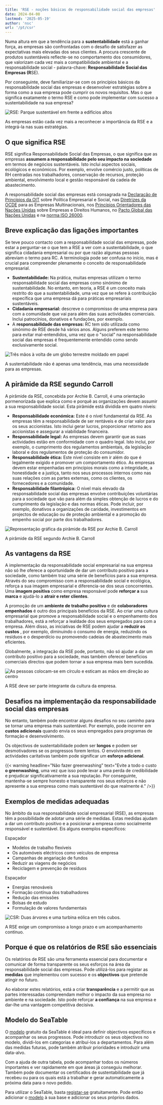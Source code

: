 ```yaml
---
title: 'RSE - noções básicas de responsabilidade social das empresas'
date: 2024-04-08
lastmod: '2025-05-19'
author: 'nsc'
url: '/pt/csr'
---
```


Numa altura em que a tendência para a **sustentabilidade** está a ganhar força, as empresas são confrontadas com o desafio de satisfazer as expectativas mais elevadas dos seus clientes. A procura crescente de produtos sustentáveis reflecte-se no comportamento dos consumidores, que valorizam cada vez mais a compatibilidade ambiental e a responsabilidade social - palavra-chave: **Responsabilidade Social das Empresas (R**SE).

Por conseguinte, deve familiarizar-se com os princípios básicos da responsabilidade social das empresas e desenvolver estratégias sobre a forma como a sua empresa pode cumprir os novos requisitos. Mas o que significa exatamente o termo RSE e como pode implementar com sucesso a sustentabilidade na sua empresa?

![RSE: Parque sustentável em frente a edifícios altos](images/solar-4478105_1280-711x474.jpg)

As empresas estão cada vez mais a reconhecer a importância da RSE e a integrá-la nas suas estratégias.

## O que significa RSE

RSE significa Responsabilidade Social das Empresas, o que significa que as empresas **assumem a responsabilidade pelo seu impacto na sociedade** em termos de negócios sustentáveis. Isto inclui aspectos sociais, ecológicos e económicos. Por exemplo, envolve comércio justo, políticas de RH centradas nos trabalhadores, conservação de recursos, proteção ambiental, envolvimento local e gestão responsável da cadeia de abastecimento.

A responsabilidade social das empresas está consagrada na [Declaração de Princípios da OIT](https://www.ilo.org/wcmsp5/groups/public/---ed_emp/---emp_ent/documents/publication/wcms_579897.pdf) sobre Política Empresarial e Social, nas [Diretrizes da OCDE](https://www.oecd-ilibrary.org/docserver/abd4d37b-de.pdf?expires=1712137089&id=id&accname=guest&checksum=D56F1DDB92AE228C737A33B9F8FCF629) para as Empresas Multinacionais, nos [Princípios Orientadores das Nações Unidas](https://www.auswaertiges-amt.de/blob/266624/b51c16faf1b3424d7efa060e8aaa8130/un-leitprinzipien-de-data.pdf) sobre Empresas e Direitos Humanos, no [Pacto Global das Nações Unidas](https://www.globalcompact.de/fileadmin/user_upload/Bilder/Mediathek_Main_Page/Publikationen_PDF_speicher/DIE-ZEHN-PRINZIPIEN-1.pdf) e na [norma ISO 26000](https://www.bmas.de/SharedDocs/Downloads/DE/Publikationen/a395-csr-din-26000.pdf?__blob=publicationFile&v=2).

## Breve explicação das ligações importantes

Se teve pouco contacto com a responsabilidade social das empresas, pode estar a perguntar-se o que tem a RSE a ver com a sustentabilidade, o que significa cidadania empresarial ou por que razão algumas pessoas abreviam o termo para RC. A terminologia pode ser confusa no início, mas é crucial para compreender plenamente o conceito de responsabilidade empresarial.

- **Sustentabilidade:** Na prática, muitas empresas utilizam o termo responsabilidade social das empresas como sinónimo de sustentabilidade. No entanto, em teoria, a RSE é um conceito mais restrito do que a sustentabilidade, uma vez que se refere à contribuição específica que uma empresa dá para práticas empresariais sustentáveis.
- **Cidadania empresarial:** descreve o compromisso de uma empresa para com a comunidade que vai para além das suas actividades comerciais. Inclui patrocínios, donativos e fundações, por exemplo.
- A **responsabilidade das empresas:** RC tem sido utilizada como sinónimo de RSE desde há vários anos. Alguns preferem este termo para evitar mal-entendidos, uma vez que o "social" na responsabilidade social das empresas é frequentemente entendido como sendo exclusivamente social.

![Três mãos à volta de um globo terrestre moldado em papel](images/earth-day-environment-eco-concept-space-text-711x474.jpg)

A sustentabilidade não é apenas uma tendência, mas uma necessidade para as empresas.

## A pirâmide da RSE segundo Carroll

A pirâmide da RSE, concebida por Archie B. Carroll, é uma orientação pormenorizada que explica como e porquê as organizações devem assumir a sua responsabilidade social. Esta pirâmide está dividida em quatro níveis:

- **Responsabilidade económica:** Este é o nível fundamental da RSE. As empresas têm a responsabilidade de ser rentáveis e de criar valor para os seus accionistas. Isto inclui gerar lucros, proporcionar retorno aos accionistas e assegurar a viabilidade financeira.
- **Responsabilidade legal:** As empresas devem garantir que as suas actividades estão em conformidade com o quadro legal. Isto inclui, por exemplo, o cumprimento dos regulamentos ambientais, da legislação laboral e dos regulamentos de proteção do consumidor.
- **Responsabilidade ética:** Este nível consiste em ir além do que é legalmente exigido e promover um comportamento ético. As empresas devem estar empenhadas em princípios morais como a integridade, a honestidade e a justiça, tanto nos seus processos internos como nas suas relações com as partes externas, como os clientes, os fornecedores e a comunidade.
- **Responsabilidade filantrópica:** O nível mais elevado da responsabilidade social das empresas envolve contribuições voluntárias para a sociedade que vão para além da simples obtenção de lucros e do cumprimento da legislação e das normas éticas. Pode incluir, por exemplo, donativos a organizações de caridade, investimentos em projectos de educação ou de proteção ambiental e a promoção do empenho social por parte dos trabalhadores.

![Representação gráfica da pirâmide da RSE por Archie B. Carroll](images/CSR-Pyramide.png)

A pirâmide da RSE segundo Archie B. Carroll

## As vantagens da RSE

A implementação da responsabilidade social empresarial na sua empresa não só lhe oferece a oportunidade de dar um contributo positivo para a sociedade, como também traz uma série de benefícios para a sua empresa. Através do seu compromisso com a responsabilidade social e ecológica, reforça a sua imagem empresarial e diferencia-se dos seus concorrentes. Uma **imagem positiva** como empresa responsável pode **reforçar a** sua **marca** e ajudá-lo a **atrair e reter clientes**.

A promoção de um **ambiente de trabalho positivo** e de **colaboradores empenhados** é outro dos principais benefícios da RSE. Ao criar uma cultura empresarial que promove a responsabilidade social e o empenhamento dos trabalhadores, está a reforçar a lealdade dos seus empregados para com a empresa. Além disso, as iniciativas de RSE podem ajudar a **reduzir os custos** , por exemplo, diminuindo o consumo de energia, reduzindo os resíduos e o desperdício ou promovendo cadeias de abastecimento mais eficientes.

Globalmente, a integração da RSE pode, portanto, não só ajudar a dar um contributo positivo para a sociedade, mas também oferecer benefícios comerciais directos que podem tornar a sua empresa mais bem sucedida.

![As pessoas colocam-se em círculo e esticam as mãos em direção ao centro](images/diverse-people-doing-fist-bump-park-711x474.jpg)

A RSE deve ser parte integrante da cultura da empresa.

## Desafios na implementação da responsabilidade social das empresas

No entanto, também pode encontrar alguns desafios no seu caminho para se tornar uma empresa mais sustentável. Por exemplo, pode incorrer em **custos adicionais** quando envia os seus empregados para programas de formação e desenvolvimento.

Os objectivos de sustentabilidade podem ser **longos** e podem ser desmotivadores se os progressos forem lentos. O envolvimento em actividades caritativas também pode significar um **esforço adicional**.

{{< warning headline="Não fazer greenwashing" text="Evite a todo o custo **o greenwashing**, uma vez que isso pode levar a uma perda de credibilidade e prejudicar significativamente a sua reputação. Por conseguinte, mantenha-se sempre honesto e transparente nos seus esforços e não apresente a sua empresa como mais sustentável do que realmente é." />}}

## Exemplos de medidas adequadas

No âmbito da sua responsabilidade social empresarial (RSE), as empresas têm a possibilidade de adotar uma série de medidas. Estas medidas ajudam a dar um contributo positivo e a posicionar a empresa como socialmente responsável e sustentável. Eis alguns exemplos específicos:

Espaçador

- Modelos de trabalho flexíveis
- Os automóveis eléctricos como veículos de empresa
- Campanhas de angariação de fundos
- Reduzir as viagens de negócios
- Reciclagem e prevenção de resíduos

Espaçador

- Energias renováveis
- Formação contínua dos trabalhadores
- Redução das emissões
- Bolsas de estudo
- Formulação de valores fundamentais

![CSR: Duas árvores e uma turbina eólica em três cubos.](images/windmill-5591464_1280-711x498.jpg)

A RSE exige um compromisso a longo prazo e um acompanhamento contínuo.

## Porque é que os relatórios de RSE são essenciais

Os relatórios de RSE são uma ferramenta essencial para documentar e comunicar de forma transparente os seus esforços na área da responsabilidade social das empresas. Pode utilizá-los para registar as **medidas** que implementou com sucesso e os **objectivos** que pretende atingir no futuro.

Ao elaborar estes relatórios, está a criar **transparência** e a permitir que as partes interessadas compreendam melhor o impacto da sua empresa no ambiente e na sociedade. Isto pode reforçar **a confiança** na sua empresa e dar-lhe uma vantagem competitiva decisiva.

## Modelo do SeaTable

O [modelo](https://seatable.io/pt/vorlage/dzs1hkplqmurvmuwzhv0fa/) gratuito da SeaTable é ideal para definir objectivos específicos e acompanhar os seus progressos. Pode introduzir os seus objectivos no modelo, dividi-los em categorias e atribuí-los a departamentos. Para além das medidas futuras, pode também atribuir prioridades e introduzir uma data-alvo.

Com a ajuda de outra tabela, pode acompanhar todos os números importantes e ver rapidamente em que áreas já conseguiu melhorar. Também pode documentar os certificados de sustentabilidade que já recebeu ou para os quais está a trabalhar e gerar automaticamente a próxima data para o novo pedido.

Para utilizar o SeaTable, basta [registar-se](https://seatable.io/pt/registrierung/) gratuitamente. Pode então adicionar o [modelo](https://seatable.io/pt/vorlage/dzs1hkplqmurvmuwzhv0fa/) à sua base e adicionar os seus próprios dados.

